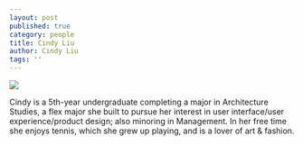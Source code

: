 ```yaml
---
layout: post
published: true
category: people
title: Cindy Liu
author: Cindy Liu
tags: ''
---
```

![]({{site.baseurl}}/assets/FE519348-0CB5-4B81-9066-E9C80A501912%20copy.jpg)

Cindy is a 5th-year undergraduate completing a major in Architecture Studies, a flex major she built to pursue her interest in user interface/user experience/product design; also minoring in Management. In her free time she enjoys tennis, which she grew up playing, and is a lover of art & fashion.